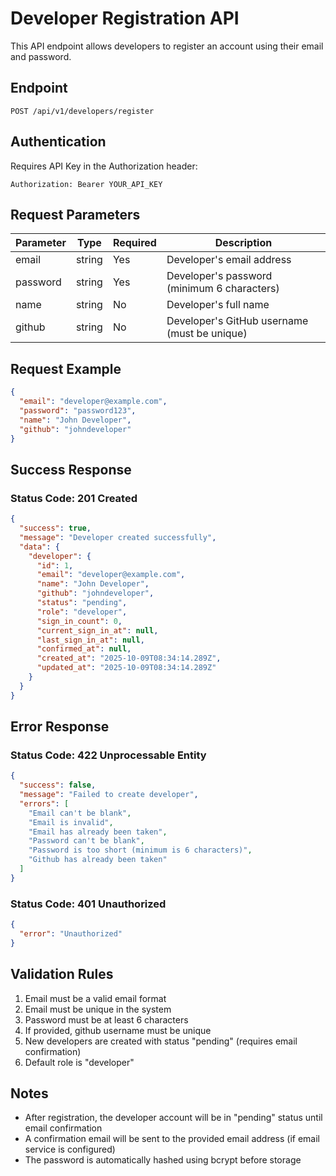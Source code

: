 # Developer Registration API

This API endpoint allows developers to register an account using their email and password.

## Endpoint

```
POST /api/v1/developers/register
```

## Authentication

Requires API Key in the Authorization header:
```
Authorization: Bearer YOUR_API_KEY
```

## Request Parameters

| Parameter | Type   | Required | Description |
|-----------|--------|----------|-------------|
| email     | string | Yes      | Developer's email address |
| password  | string | Yes      | Developer's password (minimum 6 characters) |
| name      | string | No       | Developer's full name |
| github    | string | No       | Developer's GitHub username (must be unique) |

## Request Example

```json
{
  "email": "developer@example.com",
  "password": "password123",
  "name": "John Developer",
  "github": "johndeveloper"
}
```

## Success Response

### Status Code: 201 Created

```json
{
  "success": true,
  "message": "Developer created successfully",
  "data": {
    "developer": {
      "id": 1,
      "email": "developer@example.com",
      "name": "John Developer",
      "github": "johndeveloper",
      "status": "pending",
      "role": "developer",
      "sign_in_count": 0,
      "current_sign_in_at": null,
      "last_sign_in_at": null,
      "confirmed_at": null,
      "created_at": "2025-10-09T08:34:14.289Z",
      "updated_at": "2025-10-09T08:34:14.289Z"
    }
  }
}
```

## Error Response

### Status Code: 422 Unprocessable Entity

```json
{
  "success": false,
  "message": "Failed to create developer",
  "errors": [
    "Email can't be blank",
    "Email is invalid",
    "Email has already been taken",
    "Password can't be blank",
    "Password is too short (minimum is 6 characters)",
    "Github has already been taken"
  ]
}
```

### Status Code: 401 Unauthorized

```json
{
  "error": "Unauthorized"
}
```

## Validation Rules

1. Email must be a valid email format
2. Email must be unique in the system
3. Password must be at least 6 characters
4. If provided, github username must be unique
5. New developers are created with status "pending" (requires email confirmation)
6. Default role is "developer"

## Notes

- After registration, the developer account will be in "pending" status until email confirmation
- A confirmation email will be sent to the provided email address (if email service is configured)
- The password is automatically hashed using bcrypt before storage


